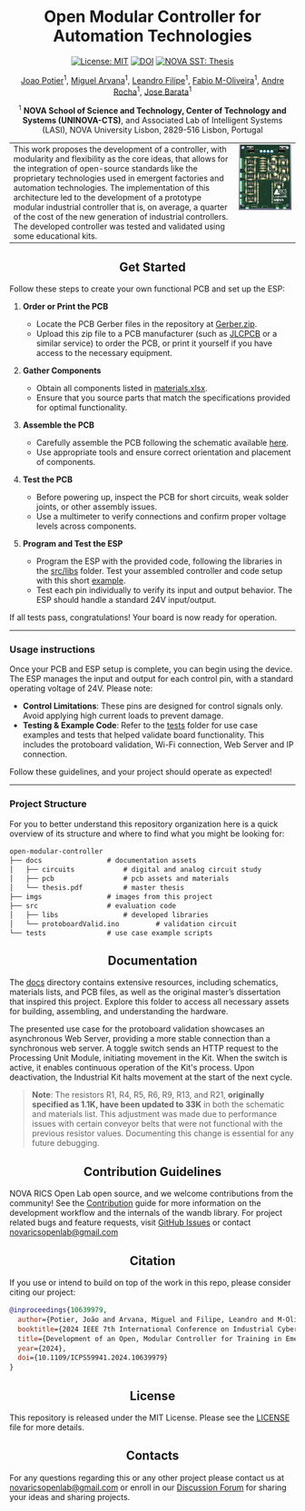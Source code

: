<div  align="center"> 

# Open Modular Controller for Automation Technologies
[![License: MIT](https://img.shields.io/badge/License-MIT-red.svg)](https://opensource.org/licenses/MIT)
[![DOI](https://img.shields.io/badge/DOI-ICPS_2024-royalblue)](https://doi.org/10.1109/ICPS59941.2024.10639979)
[![NOVA SST: Thesis](https://img.shields.io/badge/NOVA_SST-Thesis-blue)](https://run.unl.pt/handle/10362/175433)

[Joao Potier](https://pt.linkedin.com/in/jo%C3%A3o-potier-5b1301228?trk=public_profile_samename-profile)<sup>1</sup>, 
[Miguel Arvana](https://scholar.google.com/citations?user=UBvr388AAAAJ&hl=pt-PT)<sup>1</sup>,
[Leandro Filipe](https://scholar.google.pt/citations?user=SoIohJwAAAAJ&hl=en)<sup>1</sup>,
[Fabio M-Oliveira](https://www.researchgate.net/profile/Fabio-M-Oliveira)<sup>1</sup>,
[Andre Rocha](https://scholar.google.pt/citations?user=k1GIyqcAAAAJ&hl=pt-PT)<sup>1</sup>,
[Jose Barata](https://scholar.google.pt/citations?user=4G8tKCsAAAAJ&hl=en)<sup>1</sup>

<sup>1</sup> **NOVA School of Science and Technology, Center of Technology and Systems (UNINOVA-CTS)**,
and Associated Lab of Intelligent Systems (LASI), NOVA University
Lisbon, 2829-516 Lisbon, Portugal

<table>
  <tr>
    <td style="vertical-align: top;">
      This work proposes the development of a controller, with modularity and flexibility as the core ideas, that allows for the integration of open-source standards like the proprietary technologies used in emergent factories and automation technologies. The implementation of this architecture led to the development of a prototype modular industrial controller that is, on average, a quarter of the cost of the new generation of industrial controllers. The developed controller was tested and validated using some educational kits.
    </td>
    <td style="vertical-align: top;">
      <img style="width: 1100px" src="imgs/pcb.jpg" alt="pcb" width="200"/>
    </td>
  </tr>
</table>

</div>

## <div align="center">Get Started</div>
Follow these steps to create your own functional PCB and set up the ESP:

1. **Order or Print the PCB**
   - Locate the PCB Gerber files in the repository at [Gerber.zip](./docs/pcb/Gerbers.zip).
   - Upload this zip file to a PCB manufacturer (such as [JLCPCB](https://jlcpcb.com/) or a similar service) to order the PCB, or print it yourself if you have access to the necessary equipment.

2. **Gather Components**
   - Obtain all components listed in [materials.xlsx](./docs/pcb/materials.xlsx).
   - Ensure that you source parts that match the specifications provided for optimal functionality.

3. **Assemble the PCB**
   - Carefully assemble the PCB following the schematic available [here](./imgs/schematic.png).
   - Use appropriate tools and ensure correct orientation and placement of components.

4. **Test the PCB**
   - Before powering up, inspect the PCB for short circuits, weak solder joints, or other assembly issues.
   - Use a multimeter to verify connections and confirm proper voltage levels across components.

5. **Program and Test the ESP**
   - Program the ESP with the provided code, following the libraries in the [src/libs](./src/libs) folder. Test your assembled controller and code setup with this short [example](./src/protoboardValid.ino).
   - Test each pin individually to verify its input and output behavior. The ESP should handle a standard 24V input/output.

If all tests pass, congratulations! Your board is now ready for operation.

---

### Usage instructions
Once your PCB and ESP setup is complete, you can begin using the device. The ESP manages the input and output for each control pin, with a standard operating voltage of 24V. Please note:

- **Control Limitations**: These pins are designed for control signals only. Avoid applying high current loads to prevent damage.
- **Testing & Example Code**: Refer to the [tests](./tests/) folder for use case examples and tests that helped validate board functionality. This includes the protoboard validation, Wi-Fi connection, Web Server and IP connection.

Follow these guidelines, and your project should operate as expected!

---

### Project Structure
For you to better understand this repository organization here is a quick overview of its structure and where to find what you might be looking for:
```
open-modular-controller
├── docs                # documentation assets
│   ├── circuits            # digital and analog circuit study
│   ├── pcb                 # pcb assets and materials
│   └── thesis.pdf          # master thesis
├── imgs                # images from this project
├── src                 # evaluation code
│   ├── libs                # developed libraries
│   └── protoboardValid.ino         # validation circuit
└── tests               # use case example scripts
```

## <div align="center">Documentation</div>
The [docs](./docs/) directory contains extensive resources, including schematics, materials lists, and PCB files, as well as the original master’s dissertation that inspired this project. Explore this folder to access all necessary assets for building, assembling, and understanding the hardware.

The presented use case for the protoboard validation showcases an asynchronous Web Server, providing a more stable connection than a synchronous web server. A toggle switch sends an HTTP request to the Processing Unit Module, initiating movement in the Kit. When the switch is active, it enables continuous operation of the Kit's process. Upon deactivation, the Industrial Kit halts movement at the start of the next cycle.

> **Note**: The resistors R1, R4, R5, R6, R9, R13, and R21, **originally specified as 1.1K, have been updated to 33K** in both the schematic and materials list. This adjustment was made due to performance issues with certain conveyor belts that were not functional with the previous resistor values. Documenting this change is essential for any future debugging.

## <div align="center">Contribution Guidelines</div>
NOVA RICS Open Lab open source, and we welcome contributions from the community! See the [Contribution](CONTRIBUTING.md) guide for more information on the development workflow and the internals of the wandb library. For project related bugs and feature requests, visit [GitHub Issues](https://github.com/NOVA-RICS-Open-Lab/open-modular-controller/issues) or contact novaricsopenlab@gmail.com

## <div align="center">Citation</div>
If you use or intend to build on top of  the work in this repo, please consider citing our project:
```bibtex
@inproceedings{10639979,
  author={Potier, João and Arvana, Miguel and Filipe, Leandro and M-Oliveira, Fabio and Rocha, Andre Dionisio and Barata, Jose},
  booktitle={2024 IEEE 7th International Conference on Industrial Cyber-Physical Systems (ICPS)}, 
  title={Development of an Open, Modular Controller for Training in Emergent Automation Technologies}, 
  year={2024},
  doi={10.1109/ICPS59941.2024.10639979}
}
```

## <div align="center">License</div>
This repository is released under the MIT License. Please see the [LICENSE](LICENSE) file for more details.

## <div align="center">Contacts</div>
For any questions regarding this or any other project please contact us at novaricsopenlab@gmail.com or enroll in our [Discussion Forum](https://github.com/NOVA-RICS-Open-Lab/open-modular-controller/discussions) for sharing your ideas and sharing projects.
